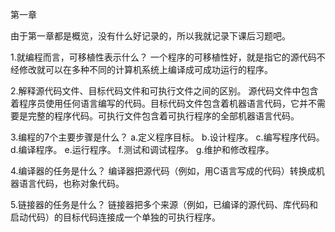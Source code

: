 ﻿第一章

由于第一章都是概览，没有什么好记录的，所以我就记录下课后习题吧。

1.就编程而言，可移植性表示什么？
一个程序的可移植性好，就是指它的源代码不经修改就可以在多种不同的计算机系统上编译成可成功运行的程序。

2.解释源代码文件、目标代码文件和可执行文件之间的区别。
源代码文件中包含着程序员使用任何语言编写的代码。目标代码文件包含着机器语言代码，它并不需要是完整的程序代码。可执行文件包含着可执行程序的全部机器语言代码。

3.编程的7个主要步骤是什么？
a.定义程序目标。
b.设计程序。
c.编写程序代码。
d.编译程序。
e.运行程序。
f.测试和调试程序。
g.维护和修改程序。

4.编译器的任务是什么？
编译器把源代码（例如，用C语言写成的代码）转换成机器语言代码，也称对象代码。

5.链接器的任务是什么？
链接器把多个来源（例如，已编译的源代码、库代码和启动代码）的目标代码连接成一个单独的可执行程序。
